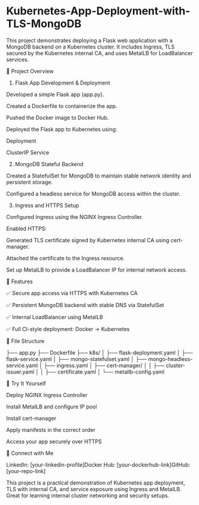 # Kubernetes-App-Deployment-with-TLS-MongoDB

This project demonstrates deploying a Flask web application with a MongoDB backend on a Kubernetes cluster. It includes Ingress, TLS secured by the Kubernetes internal CA, and uses MetalLB for LoadBalancer services.

🚀 Project Overview

1. Flask App Development & Deployment

Developed a simple Flask app (app.py).

Created a Dockerfile to containerize the app.

Pushed the Docker image to Docker Hub.

Deployed the Flask app to Kubernetes using:

Deployment

ClusterIP Service

2. MongoDB Stateful Backend

Created a StatefulSet for MongoDB to maintain stable network identity and persistent storage.

Configured a headless service for MongoDB access within the cluster.

3. Ingress and HTTPS Setup

Configured Ingress using the NGINX Ingress Controller.

Enabled HTTPS:

Generated TLS certificate signed by Kubernetes internal CA using cert-manager.

Attached the certificate to the Ingress resource.

Set up MetalLB to provide a LoadBalancer IP for internal network access.

🔐 Features

✅ Secure app access via HTTPS with Kubernetes CA

✅ Persistent MongoDB backend with stable DNS via StatefulSet

✅ Internal LoadBalancer using MetalLB

✅ Full CI-style deployment: Docker -> Kubernetes

📂 File Structure

├── app.py
├── Dockerfile
├── k8s/
│   ├── flask-deployment.yaml
│   ├── flask-service.yaml
│   ├── mongo-statefulset.yaml
│   ├── mongo-headless-service.yaml
│   ├── ingress.yaml
│   ├── cert-manager/
│   │   ├── cluster-issuer.yaml
│   │   ├── certificate.yaml
│   └── metallb-config.yaml

🧪 Try It Yourself

Deploy NGINX Ingress Controller

Install MetalLB and configure IP pool

Install cert-manager

Apply manifests in the correct order

Access your app securely over HTTPS

🔗 Connect with Me

LinkedIn: [your-linkedin-profile]Docker Hub: [your-dockerhub-link]GitHub: [your-repo-link]

This project is a practical demonstration of Kubernetes app deployment, TLS with internal CA, and service exposure using Ingress and MetalLB. Great for learning internal cluster networking and security setups.

